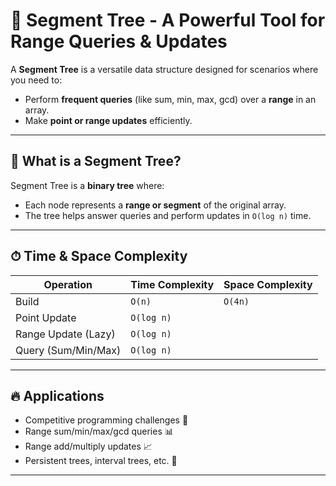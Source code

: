 # 🌲 Segment Tree - A Powerful Tool for Range Queries & Updates

A **Segment Tree** is a versatile data structure designed for scenarios where you need to:

- Perform **frequent queries** (like sum, min, max, gcd) over a **range** in an array.
- Make **point or range updates** efficiently.

---

## 📌 What is a Segment Tree?

Segment Tree is a **binary tree** where:

- Each node represents a **range or segment** of the original array.
- The tree helps answer queries and perform updates in `O(log n)` time.

---

## ⏱ Time & Space Complexity

| Operation           | Time Complexity | Space Complexity |
| ------------------- | --------------- | ---------------- |
| Build               | `O(n)`          | `O(4n)`          |
| Point Update        | `O(log n)`      |                  |
| Range Update (Lazy) | `O(log n)`      |                  |
| Query (Sum/Min/Max) | `O(log n)`      |                  |

---

## 🔥 Applications

- Competitive programming challenges 💪
- Range sum/min/max/gcd queries 📊
- Range add/multiply updates 📈
- Persistent trees, interval trees, etc. 🚀

---
